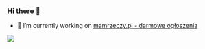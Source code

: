 ### Hi there 👋

- 🔭 I’m currently working on [mamrzeczy.pl - darmowe ogłoszenia](https://mamrzeczy.pl)


![](https://komarev.com/ghpvc/?username=rayros)

<!--
**rayros/rayros** is a ✨ _special_ ✨ repository because its `README.md` (this file) appears on your GitHub profile.

Here are some ideas to get you started:

- 🔭 I’m currently working on ...
- 🌱 I’m currently learning ...
- 👯 I’m looking to collaborate on ...
- 🤔 I’m looking for help with ...
- 💬 Ask me about ...
- 📫 How to reach me: ...
- 😄 Pronouns: ...
- ⚡ Fun fact: ...
-->
